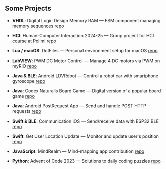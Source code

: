## Some Projects

- **VHDL**: Digital Logic Design Memory RAM — FSM component managing memory sequences [repo](https://github.com/Duss02/Digital-Logic-Design-Memory-RAM-)

- **HCI**: Human-Computer Interaction 2024-25 — Group project for HCI course at Polimi [repo](https://github.com/Duss02/Human-Computer-Interaction-2024-25)

- **Lua / macOS**: DotFiles — Personal environment setup for macOS [repo](https://github.com/Duss02/DotFiles)

- **LabVIEW**: PWM DC Motor Control — Manage 4 DC motors via PWM on myRIO [repo](https://github.com/Duss02/PWM-DC-Motor-control-LabView)

- **Java & BLE**: Android LDVRobot — Control a robot car with smartphone gyroscope [repo](https://github.com/Duss02/LDVRobot)

- **Java**: Codex Naturalis Board Game — Digital version of a popular board game [repo](https://github.com/Duss02/Codex_Naturalis_Board_Game_IS24_AM45)

- **Java**: Android PostRequest App — Send and handle POST HTTP requests [repo](https://github.com/Duss02/PostRequest_Android)

- **Swift & BLE**: Communication iOS — Send/receive data with ESP32 BLE [repo](https://github.com/Duss02/BLE-communication-iOS)

- **Swift**: Get User Location Update — Monitor and update user's position [repo](https://github.com/Duss02/Get-UserLocationUpdate-Swift-iOS-)

- **JavaScript**: MindRealm — Mind-mapping app contribution [repo](https://github.com/Duss02/MindRealm)

- **Python**: Advent of Code 2023 — Solutions to daily coding puzzles [repo](https://github.com/Duss02/Days_AdventOfCode2023)

